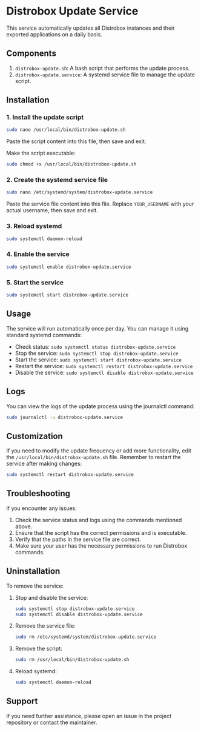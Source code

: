 # Distrobox Update Service

This service automatically updates all Distrobox instances and their exported applications on a daily basis.

## Components

1. `distrobox-update.sh`: A bash script that performs the update process.
2. `distrobox-update.service`: A systemd service file to manage the update script.

## Installation

### 1. Install the update script

```bash
sudo nano /usr/local/bin/distrobox-update.sh
```

Paste the script content into this file, then save and exit.

Make the script executable:

```bash
sudo chmod +x /usr/local/bin/distrobox-update.sh
```

### 2. Create the systemd service file

```bash
sudo nano /etc/systemd/system/distrobox-update.service
```

Paste the service file content into this file. Replace `YOUR_USERNAME` with your actual username, then save and exit.

### 3. Reload systemd

```bash
sudo systemctl daemon-reload
```

### 4. Enable the service

```bash
sudo systemctl enable distrobox-update.service
```

### 5. Start the service

```bash
sudo systemctl start distrobox-update.service
```

## Usage

The service will run automatically once per day. You can manage it using standard systemd commands:

- Check status: `sudo systemctl status distrobox-update.service`
- Stop the service: `sudo systemctl stop distrobox-update.service`
- Start the service: `sudo systemctl start distrobox-update.service`
- Restart the service: `sudo systemctl restart distrobox-update.service`
- Disable the service: `sudo systemctl disable distrobox-update.service`

## Logs

You can view the logs of the update process using the journalctl command:

```bash
sudo journalctl -u distrobox-update.service
```

## Customization

If you need to modify the update frequency or add more functionality, edit the `/usr/local/bin/distrobox-update.sh` file. Remember to restart the service after making changes:

```bash
sudo systemctl restart distrobox-update.service
```

## Troubleshooting

If you encounter any issues:

1. Check the service status and logs using the commands mentioned above.
2. Ensure that the script has the correct permissions and is executable.
3. Verify that the paths in the service file are correct.
4. Make sure your user has the necessary permissions to run Distrobox commands.

## Uninstallation

To remove the service:

1. Stop and disable the service:
   ```bash
   sudo systemctl stop distrobox-update.service
   sudo systemctl disable distrobox-update.service
   ```

2. Remove the service file:
   ```bash
   sudo rm /etc/systemd/system/distrobox-update.service
   ```

3. Remove the script:
   ```bash
   sudo rm /usr/local/bin/distrobox-update.sh
   ```

4. Reload systemd:
   ```bash
   sudo systemctl daemon-reload
   ```

## Support

If you need further assistance, please open an issue in the project repository or contact the maintainer.
